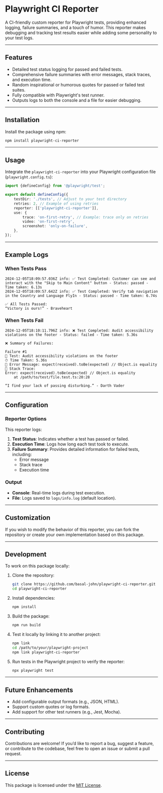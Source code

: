 # **Playwright CI Reporter**

A CI-friendly custom reporter for Playwright tests, providing enhanced logging, failure summaries, and a touch of humor. This reporter makes debugging and tracking test results easier while adding some personality to your test logs.

---

## **Features**

- Detailed test status logging for passed and failed tests.
- Comprehensive failure summaries with error messages, stack traces, and execution time.
- Random inspirational or humorous quotes for passed or failed test suites.
- Fully compatible with Playwright's test runner.
- Outputs logs to both the console and a file for easier debugging.

---

## **Installation**

Install the package using npm:

```bash
npm install playwright-ci-reporter
```

---

## **Usage**

Integrate the `playwright-ci-reporter` into your Playwright configuration file (`playwright.config.ts`):

```typescript
import {defineConfig} from '@playwright/test';

export default defineConfig({
    testDir: './tests', // Adjust to your test directory
    retries: 2, // Example of using retries
    reporter: [['playwright-ci-reporter']],
    use: {
        trace: 'on-first-retry', // Example: trace only on retries
        video: 'on-first-retry',
        screenshot: 'only-on-failure',
    },
});
```

---

## **Example Logs**

### **When Tests Pass**

```plaintext
2024-12-05T18:09:57.036Z info: ✅ Test Completed: Customer can see and interact with the "Skip to Main Content" button - Status: passed - Time taken: 6.13s
2024-12-05T18:09:57.642Z info: ✅ Test Completed: Verify tab navigation in the Country and Language FlyIn - Status: passed - Time taken: 6.74s

✅ All Tests Passed:
“Victory is ours!” - Braveheart
```

### **When Tests Fail**

```plaintext
2024-12-05T18:10:11.796Z info: ❌ Test Completed: Audit accessibility violations on the footer - Status: failed - Time taken: 5.36s

❌ Summary of Failures:

Failure #1
🚨 Test: Audit accessibility violations on the footer
⏱ Time Taken: 5.36s
📜 Error Message: expect(received).toBe(expected) // Object.is equality
📜 Stack Trace:
Error: expect(received).toBe(expected) // Object.is equality
    at /path/to/test/file.test.ts:20:28

“I find your lack of passing disturbing.” - Darth Vader
```

---

## **Configuration**

### **Reporter Options**

This reporter logs:

1. **Test Status**: Indicates whether a test has passed or failed.
2. **Execution Time**: Logs how long each test took to execute.
3. **Failure Summary**: Provides detailed information for failed tests, including:
    - Error message
    - Stack trace
    - Execution time

### **Output**

- **Console**: Real-time logs during test execution.
- **File**: Logs saved to `logs/info.log` (default location).

---

## **Customization**

If you wish to modify the behavior of this reporter, you can fork the repository or create your own implementation based on this package.

---

## **Development**

To work on this package locally:

1. Clone the repository:

    ```bash
    git clone https://github.com/basal-john/playwright-ci-reporter.git
    cd playwright-ci-reporter
    ```

2. Install dependencies:

    ```bash
    npm install
    ```

3. Build the package:

    ```bash
    npm run build
    ```

4. Test it locally by linking it to another project:

    ```bash
    npm link
    cd /path/to/your/playwright-project
    npm link playwright-ci-reporter
    ```

5. Run tests in the Playwright project to verify the reporter:
    ```bash
    npx playwright test
    ```

---

## **Future Enhancements**

- Add configurable output formats (e.g., JSON, HTML).
- Support custom quotes or log formats.
- Add support for other test runners (e.g., Jest, Mocha).

---

## **Contributing**

Contributions are welcome! If you’d like to report a bug, suggest a feature, or contribute to the codebase, feel free to open an issue or submit a pull request.

---

## **License**

This package is licensed under the [MIT License](LICENSE).
